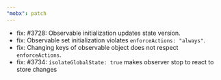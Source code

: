 ```yaml
---
"mobx": patch
---
```


-   fix: #3728: Observable initialization updates state version.
-   fix: Observable set initialization violates `enforceActions: "always"`.
-   fix: Changing keys of observable object does not respect `enforceActions`.
-   fix: #3734: `isolateGlobalState: true` makes observer stop to react to store changes
